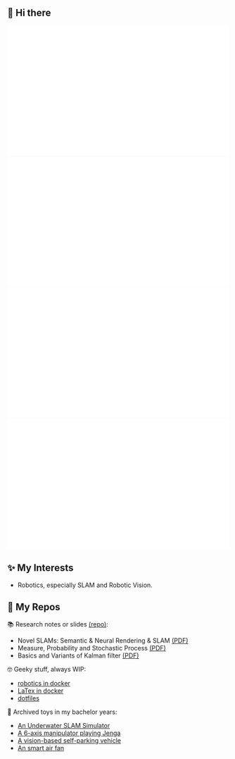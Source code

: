 ## 👋 Hi there 

![>](https://raw.githubusercontent.com/xiaosq2000/github-stats/master/generated/overview.svg#gh-dark-mode-only)
![>](https://raw.githubusercontent.com/xiaosq2000/github-stats/master/generated/overview.svg#gh-light-mode-only)
![<](https://raw.githubusercontent.com/xiaosq2000/github-stats/master/generated/languages.svg#gh-dark-mode-only)
![<](https://raw.githubusercontent.com/xiaosq2000/github-stats/master/generated/languages.svg#gh-light-mode-only)

## ✨ My Interests

- Robotics, especially SLAM and Robotic Vision.
<!-- I am currently working on a neural rendering-based semantic SLAM system. -->

## 🐾 My Repos

📚 Research notes or slides [(repo)](https://github.com/xiaosq2000/notes):
- Novel SLAMs: Semantic & Neural Rendering & SLAM [(PDF)](https://github.com/xiaosq2000/notes/blob/main/novel_slam/slides/main.pdf)
- Measure, Probability and Stochastic Process [(PDF)](https://github.com/xiaosq2000/notes/blob/main/measure_probability_and_stochastic_process/main.pdf)
- Basics and Variants of Kalman filter [(PDF)](https://github.com/xiaosq2000/notes/blob/main/kalman_filter/main.pdf)

🤓 Geeky stuff, always WIP:
- [robotics in docker](https://github.com/xiaosq2000/robotics-docker)
- [LaTex in docker](https://github.com/xiaosq2000/latex-docker)
- [dotfiles](https://github.com/xiaosq2000/dotfiles) 

🌱 Archived toys in my bachelor years:
- [An Underwater SLAM Simulator](https://github.com/xiaosq2000/underwater-slam-simulator)
- [A 6-axis manipulator playing Jenga](https://github.com/xiaosq2000/robotics-final-project)
- [A vision-based self-parking vehicle](https://github.com/xiaosq2000/DIP-final-project)
- [An smart air fan](https://github.com/xiaosq2000/intg_fan)
<!-- - [A simple python script to do daily reports during the COVID-19 epidemic](https://github.com/xiaosq2000/HITSZ-Self-Monitor) -->


<!-- ## 💬 My Interests -->
<!--  -->
<!-- 🔭 Improve the trilemma of robustness, precision and cost of robotic SLAM solutions. -->
<!--  -->
<!-- - Exploit heterogeneous computing resource (GPU, NPU, DSP, etc. ) on affordable SoCs to do SLAM. -->
<!-- - Intergrate SOTA tools, like Unreal Engine 5, ROS 2 and sophisticated sensor models as a powerful simulation platform to boost SLAM R&D. -->
<!-- - Life-long SLAM based on semantic-topological mapping. -->
<!-- - Indoor localization based on Wi-Fi, bluetooth, Li-Fi, etc.. -->
